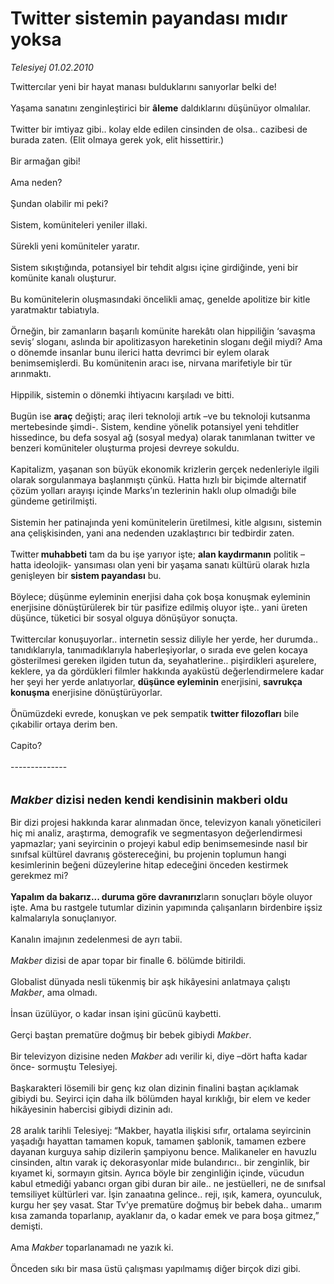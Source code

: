 # Twitter sistemin payandası mıdır yoksa

*Telesiyej 01.02.2010*

<div class="taraf_structure_2col_1zq">
<div class="margen_n">



 <p>Twittercılar yeni bir hayat manası bulduklarını sanıyorlar belki de! <br/><br/>Yaşama sanatını zenginleştirici bir <b>âleme</b> daldıklarını düşünüyor olmalılar. <br/><br/>Twitter bir imtiyaz gibi.. kolay elde edilen cinsinden de olsa.. cazibesi de burada zaten. (Elit olmaya gerek yok, elit hissettirir.) <br/><br/>Bir armağan gibi! <br/><br/>Ama neden? <br/><br/>Şundan olabilir mi peki? <br/><br/>Sistem, komüniteleri yeniler illaki. <br/><br/>Sürekli yeni komüniteler yaratır. <br/><br/>Sistem sıkıştığında, potansiyel bir tehdit algısı içine girdiğinde, yeni bir komünite kanalı oluşturur. <br/><br/>Bu komünitelerin oluşmasındaki öncelikli amaç, genelde apolitize bir kitle yaratmaktır tabiatıyla. <br/><br/>Örneğin, bir zamanların başarılı komünite harekâtı olan hippiliğin ‘savaşma seviş’ sloganı, aslında bir apolitizasyon hareketinin sloganı değil miydi? Ama o dönemde insanlar bunu ilerici hatta devrimci bir eylem olarak benimsemişlerdi. Bu komünitenin aracı ise, nirvana marifetiyle bir tür arınmaktı. <br/><br/>Hippilik, sistemin o dönemki ihtiyacını karşıladı ve bitti. <br/><br/>Bugün ise <b>araç</b> değişti; araç ileri teknoloji artık –ve bu teknoloji kutsanma mertebesinde şimdi-. Sistem, kendine yönelik potansiyel yeni tehditler hissedince, bu defa sosyal ağ (sosyal medya) olarak tanımlanan twitter ve benzeri komüniteler oluşturma projesi devreye sokuldu. <br/><br/>Kapitalizm, yaşanan son büyük ekonomik krizlerin gerçek nedenleriyle ilgili olarak sorgulanmaya başlanmıştı çünkü. Hatta hızlı bir biçimde alternatif çözüm yolları arayışı içinde Marks’ın tezlerinin haklı olup olmadığı bile gündeme getirilmişti. <br/><br/>Sistemin her patinajında yeni komünitelerin üretilmesi, kitle algısını, sistemin ana çelişkisinden, yani ana nedenden uzaklaştırıcı bir tedbirdir zaten. <br/><br/>Twitter<b> muhabbeti</b> tam da bu işe yarıyor işte; <b>alan kaydırmanın</b> politik –hatta ideolojik- yansıması olan yeni bir yaşama sanatı kültürü olarak hızla genişleyen bir <b>sistem payandası</b> bu. <br/><br/>Böylece; düşünme eyleminin enerjisi daha çok boşa konuşmak eyleminin enerjisine dönüştürülerek bir tür pasifize edilmiş oluyor işte.. yani üreten düşünce, tüketici bir sosyal olguya dönüşüyor sonuçta. <br/><br/>Twittercılar konuşuyorlar.. internetin sessiz diliyle her yerde, her durumda.. tanıdıklarıyla, tanımadıklarıyla haberleşiyorlar, o sırada eve gelen kocaya gösterilmesi gereken ilgiden tutun da, seyahatlerine.. pişirdikleri aşurelere, keklere, ya da gördükleri filmler hakkında ayaküstü değerlendirmelere kadar her şeyi her yerde anlatıyorlar, <b>düşünce eyleminin</b> enerjisini, <b>savrukça konuşma</b> enerjisine dönüştürüyorlar. <br/><br/>Önümüzdeki evrede, konuşkan ve pek sempatik <b>twitter filozofları</b> bile çıkabilir ortaya derim ben. <br/><br/>Capito? <br/><br/>--------------<b></b> <br/><br/><br/><font size="4"><strong><em>Makber</em> dizisi neden kendi kendisinin makberi oldu</strong></font> <br/><br/>Bir dizi projesi hakkında karar alınmadan önce, televizyon kanalı yöneticileri hiç mi analiz, araştırma, demografik ve segmentasyon değerlendirmesi yapmazlar; yani seyircinin o projeyi kabul edip benimsemesinde nasıl bir sınıfsal kültürel davranış göstereceğini, bu projenin toplumun hangi kesimlerinin beğeni düzeylerine hitap edeceğini önceden kestirmek gerekmez mi?<b> <br/><br/>Yapalım da bakarız... duruma göre davranırız</b>ların sonuçları böyle oluyor işte. Ama bu rastgele tutumlar dizinin yapımında çalışanların birdenbire işsiz kalmalarıyla sonuçlanıyor. <br/><br/>Kanalın imajının zedelenmesi de ayrı tabii.<i> <br/><br/>Makber</i> dizisi de apar topar bir finalle 6. bölümde bitirildi. <br/><br/>Globalist dünyada nesli tükenmiş bir aşk hikâyesini anlatmaya çalıştı <i>Makber</i>, ama olmadı. <br/><br/>İnsan üzülüyor, o kadar insan işini gücünü kaybetti. <br/><br/>Gerçi baştan prematüre doğmuş bir bebek gibiydi<i> Makber</i>. <br/><br/>Bir televizyon dizisine neden <i>Makber</i> adı verilir ki, diye –dört hafta kadar önce- sormuştu Telesiyej. <br/><br/>Başkarakteri lösemili bir genç kız olan dizinin finalini baştan açıklamak gibiydi bu. Seyirci için daha ilk bölümden hayal kırıklığı, bir elem ve keder hikâyesinin habercisi gibiydi dizinin adı. <br/><br/>28 aralık tarihli Telesiyej:<b> </b>“Makber, hayatla ilişkisi sıfır, ortalama seyircinin yaşadığı hayattan tamamen kopuk, tamamen şablonik, tamamen ezbere dayanan kurguya sahip dizilerin şampiyonu bence. Malikaneler en havuzlu cinsinden, altın varak iç dekorasyonlar mide bulandırıcı.. bir zenginlik, bir kıyamet ki, sormayın gitsin. Ayrıca böyle bir zenginliğin içinde, vücudun kabul etmediği yabancı organ gibi duran bir aile.. ne jestüelleri, ne de sınıfsal temsiliyet kültürleri var. İşin zanaatına gelince.. reji, ışık, kamera, oyunculuk, kurgu her şey vasat. Star Tv’ye prematüre doğmuş bir bebek daha.. umarım kısa zamanda toparlanıp, ayaklanır da, o kadar emek ve para boşa gitmez,” demişti. <br/><br/>Ama <i>Makber</i> toparlanamadı ne yazık ki. <br/><br/>Önceden sıkı bir masa üstü çalışması yapılmamış diğer birçok dizi gibi.</p>
<br/>
<br/>
<br/>



<br/>


<div id="taraf_not">
</div>

</div>


</div>

